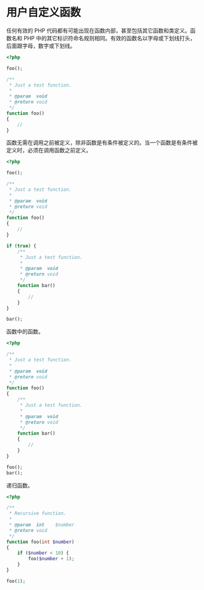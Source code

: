 # 用户自定义函数

任何有效的 PHP 代码都有可能出现在函数内部，甚至包括其它函数和类定义。函数名和 PHP 中的其它标识符命名规则相同。有效的函数名以字母或下划线打头，后面跟字母，数字或下划线。

```php
<?php

foo();

/**
 * Just a test function.
 *
 * @param  void
 * @return void
 */
function foo()
{
    //
}

```

函数无需在调用之前被定义，除非函数是有条件被定义的。当一个函数是有条件被定义时，必须在调用函数之前定义。

```php
<?php

foo();

/**
 * Just a test function.
 *
 * @param  void
 * @return void
 */
function foo()
{
    //
}

if (true) {
    /**
     * Just a test function.
     *
     * @param  void
     * @return void
     */
    function bar()
    {
        //
    }
}

bar();

```

函数中的函数。

```php
<?php

/**
 * Just a test function.
 *
 * @param  void
 * @return void
 */
function foo()
{
    /**
     * Just a test function.
     *
     * @param  void
     * @return void
     */
    function bar()
    {
        //
    }
}

foo();
bar();

```

递归函数。

```php
<?php

/**
 * Recursive function.
 *
 * @param  int    $number
 * @return void
 */
function foo(int $number)
{
    if ($number < 10) {
        foo($number + 1);
    }
}

foo(1);

```

